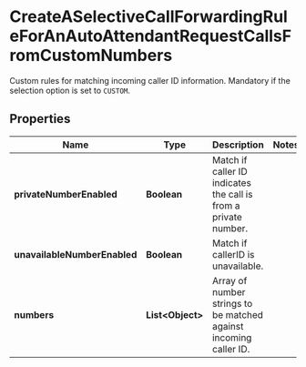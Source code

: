 <!--  Copyright 2025 Cisco Systems Inc.

Permission is hereby granted, free of charge, to any person obtaining a copy
of this software and associated documentation files (the "Software"), to deal
in the Software without restriction, including without limitation the rights
to use, copy, modify, merge, publish, distribute, sublicense, and/or sell
copies of the Software, and to permit persons to whom the Software is
furnished to do so, subject to the following conditions:

The above copyright notice and this permission notice shall be included in
all copies or substantial portions of the Software.

THE SOFTWARE IS PROVIDED "AS IS", WITHOUT WARRANTY OF ANY KIND, EXPRESS OR
IMPLIED, INCLUDING BUT NOT LIMITED TO THE WARRANTIES OF MERCHANTABILITY,
FITNESS FOR A PARTICULAR PURPOSE AND NONINFRINGEMENT. IN NO EVENT SHALL THE
AUTHORS OR COPYRIGHT HOLDERS BE LIABLE FOR ANY CLAIM, DAMAGES OR OTHER
LIABILITY, WHETHER IN AN ACTION OF CONTRACT, TORT OR OTHERWISE, ARISING FROM,
OUT OF OR IN CONNECTION WITH THE SOFTWARE OR THE USE OR OTHER DEALINGS IN
THE SOFTWARE.-->


# CreateASelectiveCallForwardingRuleForAnAutoAttendantRequestCallsFromCustomNumbers

Custom rules for matching incoming caller ID information. Mandatory if the selection option is set to `CUSTOM`.

## Properties

| Name | Type | Description | Notes |
|------------ | ------------- | ------------- | -------------|
|**privateNumberEnabled** | **Boolean** | Match if caller ID indicates the call is from a private number. |  |
|**unavailableNumberEnabled** | **Boolean** | Match if callerID is unavailable. |  |
|**numbers** | **List&lt;Object&gt;** | Array of number strings to be matched against incoming caller ID. |  |



